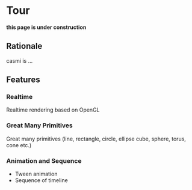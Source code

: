 # Tour

**this page is under construction**

## Rationale

casmi is ...

## Features

### Realtime

Realtime rendering based on OpenGL

### Great Many Primitives

Great many primitives (line, rectangle, circle, ellipse cube, sphere, torus, cone etc.)

### Animation and Sequence

 - Tween animation
 - Sequence of timeline
